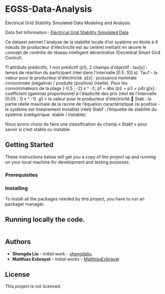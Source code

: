 # EGSS-Data-Analysis

Electrical Grid Stability Simulated Data Modeling and Analysis

Data Set Information : [Electrical Grid Stability Simulated Data](https://archive.ics.uci.edu/ml/datasets/Electrical+Grid+Stability+Simulated+Data+)

Ce dataset permet l'analyse de la stabilité locale d’un système en étoile à 4 nœuds (le producteur d'électricité est au centre) mettant en œuvre le concept de contrôle de réseau intelligent décentralisé (Decentral Smart Grid Control).

11 attributs prédictifs, 1 non prédictif (p1), 2 champs d’objectif :
  tau[x] : temps de réaction du participant (réel dans l'intervalle [0.5 ;10] s).
 	   Tau1 - la valeur pour le producteur d'électricité.
  p[x] : puissance nominale consommée (négative) / produite (positive) (réelle).
	   Pour les consommateurs de la plage [-0,5 ; -2] s ^ -2;
	   p1 = abs (p2 + p3 + p4)
  g[x] : coefficient (gamma) proportionnel à l'élasticité des prix (réel de l'intervalle [0.05 ; 1] s ^ -1).
	   g1 = la valeur pour le producteur d'électricité.
  Stab : la partie réelle maximale de la racine de l’équation caractéristique (si positive - le système est linéairement instable) (réel)
  Stabf : l’étiquette de stabilité du système (catégorique: stable / instable)

Nous avons choisi de faire une classification du champ « Stabf » pour savoir si c’est stable ou instable.

## Getting Started

These instructions below will get you a copy of the project up and running on your local machine for development and testing purposes.

### Prerequisites

<!-- Your Redis Database must be running.
This program will request on Local Redis on default port.
You need to have [Node.js](https://nodejs.org/en/) installed with a package manager like [NPM](https://www.npmjs.com/) or [Yarn](https://yarnpkg.com/).

You can check it up by running this command in your console :

```
node -v
``` -->

### Installing

To install all the packages needed by this project, you have to run an packager manager.

<!-- Run this command if you are using [NPM](https://www.npmjs.com/):

```
npm install
```

Or this command if you are using [Yarn](https://yarnpkg.com/):

```
yarn install
``` -->

## Running locally the code.

<!-- To run this servers locally please use this command: -->

```
```

<!-- The server will be running on port 8080. -->

<!-- ## Deployment -->

<!-- ## Contributing -->

<!-- ## Versioning -->

## Authors

* **Shengda Liu** - *Initial work* - [shengdaliu](https://github.com/shengdaliu)
* **Matthias Exbrayat** - *Initial works* - [MatthiasExbrayat](https://github.com/MatthiasExbrayat)

## License

This project is not licenced.

<!-- ## Acknowledgments -->
